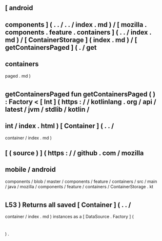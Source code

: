 [
android
-
components
]
(
.
.
/
.
.
/
index
.
md
)
/
[
mozilla
.
components
.
feature
.
containers
]
(
.
.
/
index
.
md
)
/
[
ContainerStorage
]
(
index
.
md
)
/
[
getContainersPaged
]
(
.
/
get
-
containers
-
paged
.
md
)
#
getContainersPaged
fun
getContainersPaged
(
)
:
Factory
<
[
Int
]
(
https
:
/
/
kotlinlang
.
org
/
api
/
latest
/
jvm
/
stdlib
/
kotlin
/
-
int
/
index
.
html
)
[
Container
]
(
.
.
/
-
container
/
index
.
md
)
>
[
(
source
)
]
(
https
:
/
/
github
.
com
/
mozilla
-
mobile
/
android
-
components
/
blob
/
master
/
components
/
feature
/
containers
/
src
/
main
/
java
/
mozilla
/
components
/
feature
/
containers
/
ContainerStorage
.
kt
#
L53
)
Returns
all
saved
[
Container
]
(
.
.
/
-
container
/
index
.
md
)
instances
as
a
[
DataSource
.
Factory
]
(
#
)
.
